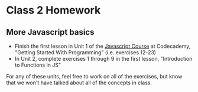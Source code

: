 # Class 2 Homework

## More Javascript basics
* Finish the first lesson in Unit 1 of the [Javascript Course](https://www.codecademy.com/learn/javascript) at Codecademy, "Getting Started With Programming" (i.e. exercises 12-23)
* In Unit 2, complete exercises 1 through 9 in the first lesson, "Introduction to Functions in JS"

For any of these units, feel free to work on all of the exercises, but know that we won't have talked about all of the concepts in class.
